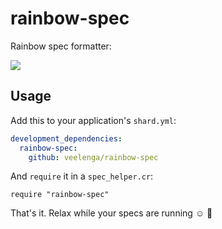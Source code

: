 # rainbow-spec

Rainbow spec formatter:

![](https://gitcdn.link/repo/veelenga/bin/master/rainbow-spec/demo.gif)

## Usage

Add this to your application's `shard.yml`:

```yaml
development_dependencies:
  rainbow-spec:
    github: veelenga/rainbow-spec
```

And `require` it in a `spec_helper.cr`:

```crystal
require "rainbow-spec"
```

That's it. Relax while your specs are running :relaxed: :rainbow:

